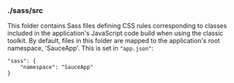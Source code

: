 ### ./sass/src

This folder contains Sass files defining CSS rules corresponding to classes
included in the application's JavaScript code build when using the classic toolkit.
By default, files in this folder are mapped to the application's root namespace, 'SauceApp'.
This is set in `"app.json"`:

    "sass": {
        "namespace": "SauceApp"
    }